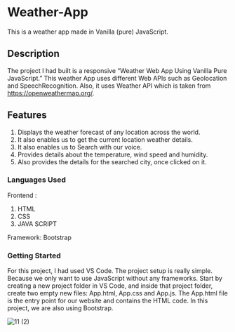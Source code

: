 # Weather-App
This is a weather app made in Vanilla (pure) JavaScript.
## Description
The project I had  built is a responsive “Weather Web App Using Vanilla Pure JavaScript.” This weather App uses different Web APIs such as Geolocation and SpeechRecognition. Also, it uses Weather API which is taken from  https://openweathermap.org/.

## Features
1) Displays the weather forecast of any location across the world.
2) It also enables us to get the current location weather details.
3) It also enables us to Search with our voice.
4) Provides details about the temperature, wind speed and humidity.
5) Also provides the details for the searched city, once clicked on it.

### Languages Used

Frontend :

1) HTML
2) CSS
3) JAVA SCRIPT

Framework: Bootstrap

### Getting Started
For this project, I had used  VS Code.
The project setup is really simple. Because we only want to use JavaScript without any frameworks. Start by creating a new project folder in VS Code, and inside that project folder, create two empty new files: App.html, App.css and App.js. The App.html file is the entry point for our website and contains the HTML code. In this project, we are also using Bootstrap.



![11 (2)](https://user-images.githubusercontent.com/76156666/129927085-b2c46a64-141f-442e-973a-9a5ed82b6a19.png)


